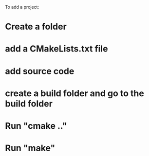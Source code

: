 To add a project:

# Create a folder

# add a CMakeLists.txt file

# add source code

# create a build folder and go to the build folder

# Run "cmake .."

# Run "make"

